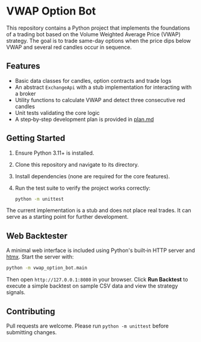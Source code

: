 # VWAP Option Bot

This repository contains a Python project that implements the foundations of a trading bot based on the Volume Weighted Average Price (VWAP) strategy. The goal is to trade same-day options when the price dips below VWAP and several red candles occur in sequence.

## Features

- Basic data classes for candles, option contracts and trade logs
- An abstract `ExchangeApi` with a stub implementation for interacting with a broker
- Utility functions to calculate VWAP and detect three consecutive red candles
- Unit tests validating the core logic
- A step‑by‑step development plan is provided in [plan.md](plan.md)

## Getting Started

1. Ensure Python 3.11+ is installed.
2. Clone this repository and navigate to its directory.
3. Install dependencies (none are required for the core features).
4. Run the test suite to verify the project works correctly:

   ```bash
   python -m unittest
   ```

The current implementation is a stub and does not place real trades. It can serve as a starting point for further development.

## Web Backtester

A minimal web interface is included using Python's built‑in HTTP server and [htmx](https://htmx.org/).
Start the server with:

```bash
python -m vwap_option_bot.main
```

Then open `http://127.0.0.1:8080` in your browser. Click **Run Backtest** to execute a simple backtest on sample CSV data and view the strategy signals.

## Contributing

Pull requests are welcome. Please run `python -m unittest` before submitting changes.
